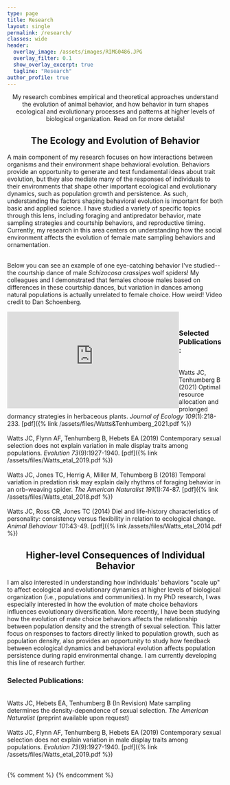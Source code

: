 ```yaml
---
type: page
title: Research
layout: single
permalink: /research/
classes: wide
header:
  overlay_image: /assets/images/RIMG0486.JPG
  overlay_filter: 0.1
  show_overlay_excerpt: true
  tagline: "Research"
author_profile: true
---
```

<center>My research combines empirical and theoretical approaches understand the evolution of animal behavior, and how behavior in turn shapes ecological and evolutionary processes and patterns at higher levels of biological organization. Read on for more details!</center>


<center><h2>The Ecology and Evolution of Behavior</h2></center>

A main component of my research focuses on how interactions between organisms and their environment shape behavioral evolution. Behaviors provide an opportunity to generate and test fundamental ideas about trait evolution, but they also mediate many of the responses of individuals to their environments that shape other important ecological and evolutionary dynamics, such as population growth and persistence. As such, understanding the factors shaping behavioral evolution is important for both basic and applied science. I have studied a variety of specific topics through this lens, including foraging and antipredator behavior, mate sampling strategies and courtship behaviors, and reproductive timing. Currently, my research in this area centers on understanding how the social environment affects the evolution of female mate sampling behaviors and ornamentation.<br>
<br>

Below you can see an example of one eye-catching behavior I've studied-- the courtship dance of male <i>Schizocosa crassipes</i> wolf spiders! My colleagues and I demonstrated that females choose males based on differences in these courtship dances, but variation in dances among natural populations is actually unrelated to female choice. How weird! Video credit to Dan Schoenberg.

<iframe align = "left" width="400" height="225" src="https://www.youtube.com/embed/YOYjiQCTm_c" title="Schizocsa crassipes courtship" frameborder="0" allow="accelerometer; autoplay; clipboard-write; encrypted-media; gyroscope; picture-in-picture" allowfullscreen></iframe>
<br>

<h3>Selected Publications:</h3><br>
Watts JC, Tenhumberg B (2021) Optimal resource allocation and prolonged dormancy strategies in herbaceous plants. <i>Journal of Ecology 109</i>(1):218-233. [pdf]({% link /assets/files/Watts&Tenhumberg_2021.pdf %})
<br><br>
Watts JC, Flynn AF, Tenhumberg B, Hebets EA (2019) Contemporary sexual selection does not explain variation in male display traits among populations. <i>Evolution 73</i>(9):1927-1940. [pdf]({% link /assets/files/Watts_etal_2019.pdf %})
<br><br>
Watts JC, Jones TC, Herrig A, Miller M, Tehumberg B (2018) Temporal variation in predation risk may explain daily rhythms of foraging behavior in an orb-weaving spider. <i>The American Naturalist 191</i>(1):74-87. [pdf]({% link /assets/files/Watts_etal_2018.pdf %})
<br><br>
Watts JC, Ross CR, Jones TC (2014) Diel and life-history characteristics of personality: consistency versus flexibility in relation to ecological change. <i>Animal Behaviour 101</i>:43-49. [pdf]({% link /assets/files/Watts_etal_2014.pdf %})


<center><h2>Higher-level Consequences of Individual Behavior</h2></center>

I am also interested in understanding how individuals' behaviors "scale up" to affect ecological and evolutionary dynamics at higher levels of biological organization (i.e., populations and communities). In my PhD research, I was especially interested in how the evolution of mate choice behaviors influences evolutionary diversification. More recently, I have been studying how the evolution of mate choice behaviors affects the relationship between population density and the strength of sexual selection. This latter focus on responses to factors directly linked to population growth, such as population density, also provides an opportunity to study how feedback between ecological dynamics and behavioral evolution affects population persistence during rapid environmental change. I am currently developing this line of research further.

<h3>Selected Publications:</h3><br>
Watts JC, Hebets EA, Tenhumberg B (In Revision) Mate sampling determines the density-dependence of sexual selection. <i>The American Naturalist </i> (preprint available upon request)
<br><br>
Watts JC, Flynn AF, Tenhumberg B, Hebets EA (2019) Contemporary sexual selection does not explain variation in male display traits among populations. <i>Evolution 73</i>(9):1927-1940. [pdf]({% link /assets/files/Watts_etal_2019.pdf %})
<br><br>

{% comment %} 
{% endcomment %}
